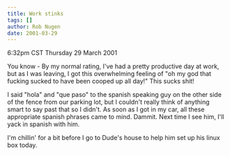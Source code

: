 ```yaml
---
title: Work stinks
tags: []
author: Rob Nugen
date: 2001-03-29
---
```


<title>Work stinks</title>
<p class=date>6:32pm CST Thursday 29 March 2001</p>

<p>You know - By my normal rating, I've had a pretty productive day
at work, but as I was leaving, I got this overwhelming feeling of "oh
my god that fucking sucked to have been cooped up all day!"  This
sucks shit!</p>

<p>I said "hola" and "que paso" to the spanish speaking guy on the
other side of the fence from our parking lot, but I couldn't really
think of anything smart to say past that so I didn't.  As soon as I
got in my car, all these appropriate spanish phrases came to mind.
Dammit.  Next time I see him, I'll yack in spanish with him.</p>

<p>I'm chillin' for a bit before I go to Dude's house to help him set
up his linux box today.</p>

